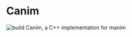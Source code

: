 # Canim
![build](https://travis-ci.com/wofeicaoge/Canim.svg?branch=master)
Canim, a C++ implementation for manim

